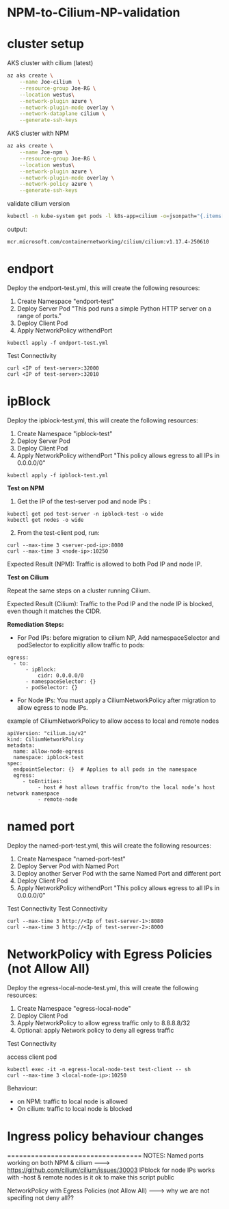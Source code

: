 # NPM-to-Cilium-NP-validation

# cluster setup 

AKS cluster with cilium (latest)

```bash
az aks create \
    --name Joe-cilium  \
    --resource-group Joe-RG \
    --location westus\
    --network-plugin azure \
    --network-plugin-mode overlay \
    --network-dataplane cilium \
    --generate-ssh-keys
```

AKS cluster with NPM

```bash
az aks create \
    --name Joe-npm \
    --resource-group Joe-RG \
    --location westus\
    --network-plugin azure \
    --network-plugin-mode overlay \
    --network-policy azure \
    --generate-ssh-keys
```

validate cilium version

```bash
kubectl -n kube-system get pods -l k8s-app=cilium -o=jsonpath="{.items[0].spec.containers[0].image}"
```

output: 
```
mcr.microsoft.com/containernetworking/cilium/cilium:v1.17.4-250610
```

# endport 

Deploy the endport-test.yml, this will create the following resources: 

1. Create Namespace "endport-test"
2. Deploy Server Pod "This pod runs a simple Python HTTP server on a range of ports."
3. Deploy Client Pod
4. Apply NetworkPolicy withendPort

```
kubectl apply -f endport-test.yml
```
Test Connectivity

```
curl <IP of test-server>:32000
curl <IP of test-server>:32010
```

# ipBlock 

Deploy the ipblock-test.yml, this will create the following resources: 

1. Create Namespace "ipblock-test"
2. Deploy Server Pod 
3. Deploy Client Pod
4. Apply NetworkPolicy withendPort "This policy allows egress to all IPs in 0.0.0.0/0"

```
kubectl apply -f ipblock-test.yml
```

**Test on NPM**

1. Get the IP of the test-server pod and node IPs :

```
kubectl get pod test-server -n ipblock-test -o wide
kubectl get nodes -o wide
```
2. From the test-client pod, run:

```
curl --max-time 3 <server-pod-ip>:8080
curl --max-time 3 <node-ip>:10250
```
Expected Result (NPM): Traffic is allowed to both Pod IP and node IP.

**Test on Cilium**

Repeat the same steps on a cluster running Cilium.

Expected Result (Cilium): Traffic to the Pod IP and the node IP is blocked, even though it matches the CIDR.

**Remediation Steps:**
- For Pod IPs: before migration to cilium NP, Add namespaceSelector and podSelector to explicitly allow traffic to pods:

```
egress:
  - to:
      - ipBlock:
          cidr: 0.0.0.0/0
      - namespaceSelector: {}
      - podSelector: {}
```
- For Node IPs: You must apply a CiliumNetworkPolicy after migration to allow egress to node IPs.

example of CiliumNetworkPolicy to allow access to local and remote nodes

```
apiVersion: "cilium.io/v2"
kind: CiliumNetworkPolicy
metadata:
  name: allow-node-egress
  namespace: ipblock-test
spec:
  endpointSelector: {}  # Applies to all pods in the namespace
  egress:
     - toEntities:
          - host # host allows traffic from/to the local node’s host network namespace
          - remote-node 
```
# named port 

Deploy the named-port-test.yml, this will create the following resources: 

1. Create Namespace "named-port-test"
2. Deploy Server Pod with Named Port
3. Deploy another Server Pod with the same Named Port and different port
4. Deploy Client Pod
5. Apply NetworkPolicy withendPort "This policy allows egress to all IPs in 0.0.0.0/0"

Test Connectivity
Test Connectivity
```
curl --max-time 3 http://<Ip of test-server-1>:8080
curl --max-time 3 http://<Ip of test-server-2>:8000
```
# NetworkPolicy with Egress Policies (not Allow All)

Deploy the egress-local-node-test.yml, this will create the following resources: 

1. Create Namespace "egress-local-node"
2. Deploy Client Pod
3. Apply NetworkPolicy to allow egress traffic only to 8.8.8.8/32
4. Optional: apply Network policy to deny all egress traffic

Test Connectivity

access client pod 
```
kubectl exec -it -n egress-local-node-test test-client -- sh
curl --max-time 3 <local-node-ip>:10250
```
Behaviour: 
- on NPM: traffic to local node is allowed 
- On cilium: traffic to local node is blocked

# Ingress policy behaviour changes

==================================
NOTES:
Named ports working on both NPM & cilium ---> https://github.com/cilium/cilium/issues/30003
IPblock for node IPs works with -host & remote nodes
is it ok to make this script public 

NetworkPolicy with Egress Policies (not Allow All) ---> why we are not specifing not deny all?? 
